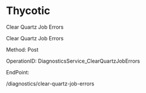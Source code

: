 #     Thycotic


Clear Quartz Job Errors

Clear Quartz Job Errors

Method: Post

OperationID: DiagnosticsService_ClearQuartzJobErrors

EndPoint:

/diagnostics/clear-quartz-job-errors
